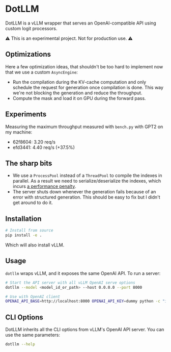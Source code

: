 # DotLLM

DotLLM is a vLLM wrapper that serves an OpenAI-compatible API using custom logit processors.

⚠️ This is an experimental project. Not for production use. ⚠️

## Optimizations

Here a few optimization ideas, that shouldn't be too hard to implement now that
we use a custom `AsyncEngine`:

- Run the compilation during the KV-cache computation and only schedule the request for generation once compilation is done. This way we're not blocking the generation and reduce the throughput.
- Compute the mask and load it on GPU during the forward pass.

## Experiments

Measuring the maximum throughput measured with `bench.py` with GPT2 on my machine:

- 62f8604: 3.20 req/s
- efd3441: 4.40 req/s (+37.5%)

## The sharp bits

- We use a `ProcessPool` instead of a `ThreadPool` to compile the indexes in parallel. As a result we need to serialize/deserialize the indexes, which incurs [a performance penalty](https://github.com/dottxt-ai/dotregex/issues/335).
- The server shuts down whenever the generation fails because of an error with structured generation. This should be easy to fix but I didn't get around to do it.

## Installation

```bash
# Install from source
pip install -e .
```

Which will also install vLLM.

## Usage

`dotllm` wraps vLLM, and it exposes the same OpenAI API. To run a server:

```bash
# Start the API server with all vLLM OpenAI serve options
dotllm --model <model_id_or_path> --host 0.0.0.0 --port 8000

# Use with OpenAI client
OPENAI_API_BASE=http://localhost:8000 OPENAI_API_KEY=dummy python -c "import openai; print(openai.ChatCompletion.create(model='mistralai/Mistral-7B-Instruct-v0.2', messages=[{'role': 'user', 'content': 'Hello!'}]))"
```

## CLI Options

DotLLM inherits all the CLI options from vLLM's OpenAI API server. You can use the same parameters:

```bash
dotllm --help
```
